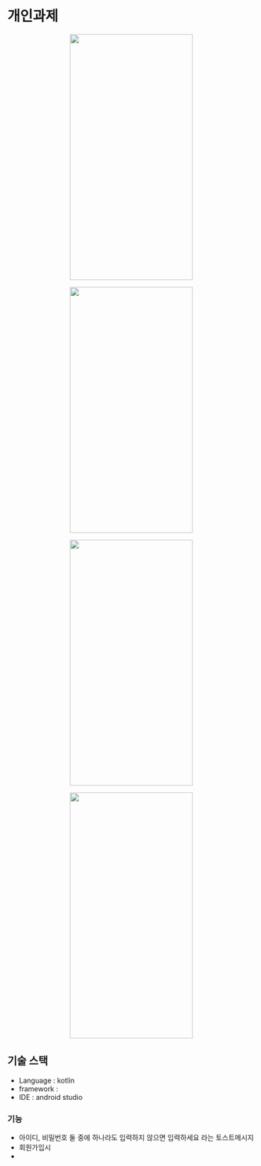 # 개인과제 



<p align="center">
<img src="https://user-images.githubusercontent.com/94061061/259588265-0d6f3a18-0a9a-405b-9f6a-9e796a369f17.png" width="250" height="500"/>
</p>

<p align="center">
<img src="https://user-images.githubusercontent.com/94061061/259588272-f07282c5-8ffc-4b36-8210-315e3f4e1da4.png" width="250" height="500"/>
</p>

<p align="center">
<img src="https://user-images.githubusercontent.com/94061061/259588276-47194265-5683-4cb4-8460-3cc12bdf78ea.png" width="250" height="500"/>
</p>

<p align="center">
<img src="https://user-images.githubusercontent.com/94061061/259590063-dfa6f30a-12cf-4ea6-89ef-665f6852a30b.png" width="250" height="500"/>
</p>



## 기술 스택

* Language : kotlin
* framework : 
* IDE : android studio

### 기능
* 아이디, 비밀번호 둘 중에 하나라도 입력하지 않으면 입력하세요 라는 토스트메시지
* 회원가입시
* 
